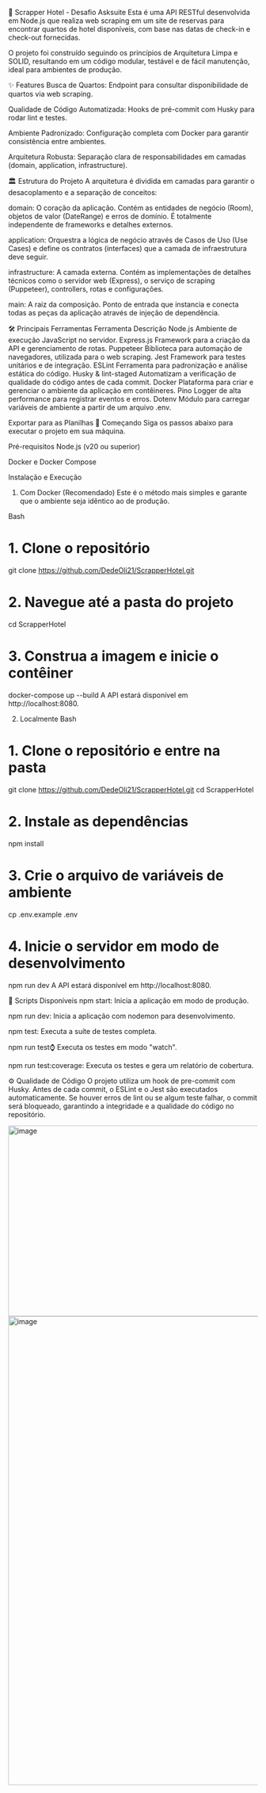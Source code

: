 🏨 Scrapper Hotel - Desafio Asksuite
Esta é uma API RESTful desenvolvida em Node.js que realiza web scraping em um site de reservas para encontrar quartos de hotel disponíveis, com base nas datas de check-in e check-out fornecidas.

O projeto foi construído seguindo os princípios de Arquitetura Limpa e SOLID, resultando em um código modular, testável e de fácil manutenção, ideal para ambientes de produção.

✨ Features
Busca de Quartos: Endpoint para consultar disponibilidade de quartos via web scraping.

Qualidade de Código Automatizada: Hooks de pré-commit com Husky para rodar lint e testes.

Ambiente Padronizado: Configuração completa com Docker para garantir consistência entre ambientes.

Arquitetura Robusta: Separação clara de responsabilidades em camadas (domain, application, infrastructure).

🏛️ Estrutura do Projeto
A arquitetura é dividida em camadas para garantir o desacoplamento e a separação de conceitos:

domain: O coração da aplicação. Contém as entidades de negócio (Room), objetos de valor (DateRange) e erros de domínio. É totalmente independente de frameworks e detalhes externos.

application: Orquestra a lógica de negócio através de Casos de Uso (Use Cases) e define os contratos (interfaces) que a camada de infraestrutura deve seguir.

infrastructure: A camada externa. Contém as implementações de detalhes técnicos como o servidor web (Express), o serviço de scraping (Puppeteer), controllers, rotas e configurações.

main: A raiz da composição. Ponto de entrada que instancia e conecta todas as peças da aplicação através de injeção de dependência.

🛠️ Principais Ferramentas
Ferramenta	Descrição
Node.js	Ambiente de execução JavaScript no servidor.
Express.js	Framework para a criação da API e gerenciamento de rotas.
Puppeteer	Biblioteca para automação de navegadores, utilizada para o web scraping.
Jest	Framework para testes unitários e de integração.
ESLint	Ferramenta para padronização e análise estática do código.
Husky & lint-staged	Automatizam a verificação de qualidade do código antes de cada commit.
Docker	Plataforma para criar e gerenciar o ambiente da aplicação em contêineres.
Pino	Logger de alta performance para registrar eventos e erros.
Dotenv	Módulo para carregar variáveis de ambiente a partir de um arquivo .env.

Exportar para as Planilhas
🚀 Começando
Siga os passos abaixo para executar o projeto em sua máquina.

Pré-requisitos
Node.js (v20 ou superior)

Docker e Docker Compose

Instalação e Execução
1. Com Docker (Recomendado)
Este é o método mais simples e garante que o ambiente seja idêntico ao de produção.

Bash

# 1. Clone o repositório
git clone https://github.com/DedeOli21/ScrapperHotel.git

# 2. Navegue até a pasta do projeto
cd ScrapperHotel

# 3. Construa a imagem e inicie o contêiner
docker-compose up --build
A API estará disponível em http://localhost:8080.

2. Localmente
Bash

# 1. Clone o repositório e entre na pasta
git clone https://github.com/DedeOli21/ScrapperHotel.git
cd ScrapperHotel

# 2. Instale as dependências
npm install

# 3. Crie o arquivo de variáveis de ambiente
cp .env.example .env

# 4. Inicie o servidor em modo de desenvolvimento
npm run dev
A API estará disponível em http://localhost:8080.

📜 Scripts Disponíveis
npm start: Inicia a aplicação em modo de produção.

npm run dev: Inicia a aplicação com nodemon para desenvolvimento.

npm test: Executa a suíte de testes completa.

npm run test:watch: Executa os testes em modo "watch".


npm run test:coverage: Executa os testes e gera um relatório de cobertura.

⚙️ Qualidade de Código
O projeto utiliza um hook de pre-commit com Husky. Antes de cada commit, o ESLint e o Jest são executados automaticamente. Se houver erros de lint ou se algum teste falhar, o commit será bloqueado, garantindo a integridade e a qualidade do código no repositório.

<img width="717" height="385" alt="image" src="https://github.com/user-attachments/assets/5485b311-6c59-441f-87d3-40159af2c3a4" />
<img width="1231" height="947" alt="image" src="https://github.com/user-attachments/assets/e3f2ab9e-c28d-4ee8-977b-66b433102e65" />

